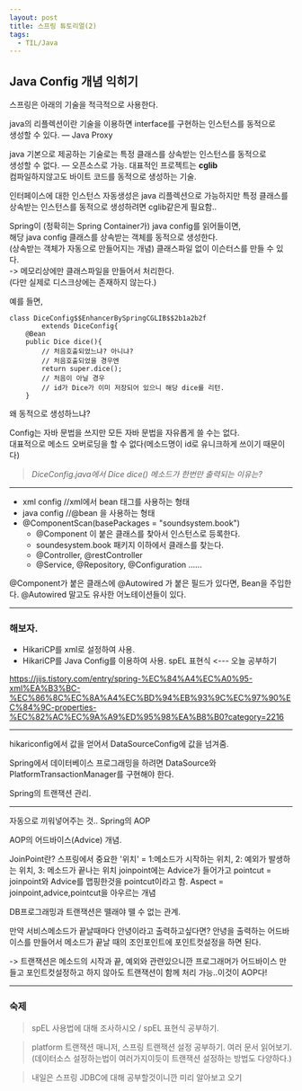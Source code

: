 ```yaml
---
layout: post
title: 스프링 튜토리얼(2)
tags:
  - TIL/Java
---
```

## Java Config 개념 익히기

스프링은 아래의 기술을 적극적으로 사용한다.  

java의 리플렉션이란 기술을 이용하면 interface를 구현하는 인스턴스를 동적으로   
생성할 수 있다. — Java Proxy   

java 기본으로 제공하는 기술로는 특정 클래스를 상속받는 인스턴스를 동적으로   
생성할 수 없다. — 오픈소스로 가능. 대표적인 프로젝트는 **cglib**  
컴파일하지않고도 바이트 코드를 동적으로 생성하는 기술.

인터페이스에 대한 인스턴스 자동생성은 java 리플렉션으로 가능하지만
특정 클래스를 상속받는 인스턴스를 동적으로 생성하려면 cglib같은게 필요함..

Spring이 (정확히는 Spring Container가) java config를 읽어들이면,  
해당 java config 클래스를 상속받는 객체를 동적으로 생성한다.  
(상속받는 객체가 자동으로 만들어지는 개념)
클래스파일 없이 이슨터스를 만들 수 있다.   
-> 메모리상에만 클래스파일을 만들어서 처리한다.  
(다만 실제로 디스크상에는 존재하지 않는다.)



예를 들면,
```
class DiceConfig$$EnhancerBySpringCGLIB$$2b1a2b2f 
        extends DiceConfig{
    @Bean
    public Dice dice(){
        // 처음호출되었느냐? 아니냐?
        // 처음호출되었을 경우엔 
        return super.dice();
        // 처음이 아닐 경우 
        // id가 Dice가 이미 저장되어 있으니 해당 dice를 리턴.
    }
```

왜 동적으로 생성하느냐?

Config는 자바 문법을 쓰지만 모든 자바 문법을 자유롭게 쓸 수는 없다.  
대표적으로 메소드 오버로딩을 할 수 없다(메소드명이 id로 유니크하게 쓰이기 때문이다)

> *DiceConfig.java에서 Dice dice() 메소드가 한번만 출력되는 이유는?*

---

* xml config  //xml에서 bean 태그를 사용하는 형태
* java config //@bean 을 사용하는 형태
* @ComponentScan(basePackages = "soundsystem.book")
  - @Component 이 붙은 클래스를 찾아서 인스턴스로 등록한다.
  - soundesystem.book 패키지 이하에서 클래스를 찾는다.
  - @Controller, @restController
  - @Service, @Repository, @Configuration ......
  
@Component가 붙은 클래스에 @Autowired 가 붙은 필드가 있다면,
Bean을 주입한다.
@Autowired 말고도 유사한 어노테이션들이 있다.

---

### 해보자.
* HikariCP를 xml로 설정하여 사용.
* HikariCP를 Java Config를 이용하여 사용.
spEL 표현식 <--- 오늘 공부하기  

https://jijs.tistory.com/entry/spring-%EC%84%A4%EC%A0%95-xml%EA%B3%BC-%EC%86%8C%EC%8A%A4%EC%BD%94%EB%93%9C%EC%97%90%EC%84%9C-properties-%EC%82%AC%EC%9A%A9%ED%95%98%EA%B8%B0?category=2216


---

hikariconfig에서 값을 얻어서 DataSourceConfig에 값을 넘겨줌.

Spring에서 데이터베이스 프로그래밍을 하려면
DataSource와 PlatformTransactionManager를 구현해야 한다.

Spring의 트랜잭션 관리.

---

자동으로 끼워넣어주는 것.. Spring의 AOP

AOP의 어드바이스(Advice) 개념.



JoinPoint란?
스프링에서 중요한 '위치' = 1:메소드가 시작하는 위치, 2: 예외가 발생하는 위치, 3: 메소드가 끝나는 위치
joinpoint에는 Advice가 들어가고
pointcut = joinpoint와 Advice를 맵핑한것을 pointcut이라고 함.
Aspect = joinpoint,advice,pointcut을 아우르는 개념

DB프로그래밍과 트랜잭션은 뗄래야 뗄 수 없는 관계.

만약 서비스메소드가 끝날때마다 안녕이라고 출력하고싶다면?
안녕을 출력하는 어드바이스를 만들어서 메소드가 끝날 때의 조인포인트에 포인트컷설정을 하면 된다. 

-> 트랜잭션은 메소드의 시작과 끝, 예외와 관련있으니깐 프로그래머가 어드바이스 만들고 포인트컷설정하고 하지 않아도 트랜잭션이 함께 처리 가능..이것이 AOP다!

---
### 숙제
> spEL 사용법에 대해 조사하시오 / spEL 표현식 공부하기.

> platform 트랜잭션 매니저, 스프링 트랜잭션 설정 공부하기. 여러 문서 읽어보기.
  (데이터소스 설정하는법이 여러가지이듯이 트랜잭션 설정하는 방법도 다양하다.)

> 내일은 스프링 JDBC에 대해 공부할것이니깐 미리 알아보고 오기
